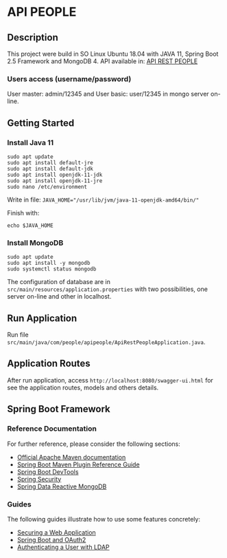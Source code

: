 # API PEOPLE

## Description
This project were build in SO Linux Ubuntu 18.04 with JAVA 11, Spring Boot 2.5 Framework and MongoDB 4.
API available in: [API REST PEOPLE](https://api-rest-peoples.herokuapp.com/swagger-ui.html)

### Users access (username/password)
User master: admin/12345 and User basic: user/12345 in mongo server on-line.

## Getting Started

### Install Java 11

```
sudo apt update
sudo apt install default-jre
sudo apt install default-jdk
sudo apt install openjdk-11-jdk
sudo apt install openjdk-11-jre
sudo nano /etc/environment
```
Write in file:
``JAVA_HOME="/usr/lib/jvm/java-11-openjdk-amd64/bin/"``

Finish with:
```
echo $JAVA_HOME
```

### Install MongoDB

```
sudo apt update
sudo apt install -y mongodb
sudo systemctl status mongodb
```
The configuration of database are in ``src/main/resources/application.properties`` with two possibilities, one server on-line and other in localhost.

## Run Application
Run file ``src/main/java/com/people/apipeople/ApiRestPeopleApplication.java``.

## Application Routes
After run application, access ``http://localhost:8080/swagger-ui.html`` for see the application routes, models and others details.

## Spring Boot Framework
### Reference Documentation
For further reference, please consider the following sections:

* [Official Apache Maven documentation](https://maven.apache.org/guides/index.html)
* [Spring Boot Maven Plugin Reference Guide](https://docs.spring.io/spring-boot/docs/2.2.5.RELEASE/maven-plugin/)
* [Spring Boot DevTools](https://docs.spring.io/spring-boot/docs/2.2.5.RELEASE/reference/htmlsingle/#using-boot-devtools)
* [Spring Security](https://docs.spring.io/spring-boot/docs/2.2.5.RELEASE/reference/htmlsingle/#boot-features-security)
* [Spring Data Reactive MongoDB](https://docs.spring.io/spring-boot/docs/2.2.5.RELEASE/reference/htmlsingle/#boot-features-mongodb)

### Guides
The following guides illustrate how to use some features concretely:

* [Securing a Web Application](https://spring.io/guides/gs/securing-web/)
* [Spring Boot and OAuth2](https://spring.io/guides/tutorials/spring-boot-oauth2/)
* [Authenticating a User with LDAP](https://spring.io/guides/gs/authenticating-ldap/)
